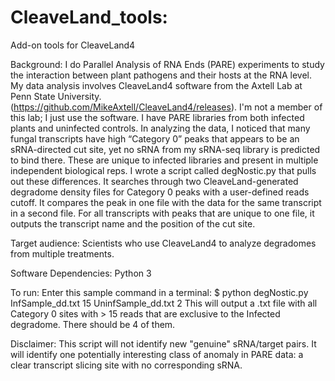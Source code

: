 # CleaveLand_tools:
Add-on tools for CleaveLand4

Background: I do Parallel Analysis of RNA Ends (PARE) experiments to study the interaction between plant pathogens and their hosts at the RNA level. My data analysis involves CleaveLand4 software from the Axtell Lab at Penn State University. (https://github.com/MikeAxtell/CleaveLand4/releases). I'm not a member of this lab; I just use the software.
I have PARE libraries from both infected plants and uninfected controls. In analyzing the data, I noticed that many fungal transcripts have high “Category 0” peaks that appears to be an sRNA-directed cut site, yet no sRNA from my sRNA-seq library is predicted to bind there. These are unique to infected libraries and present in multiple independent biological reps.
I wrote a script called degNostic.py that pulls out these differences. It searches through two CleaveLand-generated degradome density files for Category 0 peaks with a user-defined reads cutoff. It compares the peak in one file with the data for the same transcript in a second file. For all transcripts with peaks that are unique to one file, it outputs the transcript name and the position of the cut site.

Target audience: Scientists who use CleaveLand4 to analyze degradomes from multiple treatments.

Software Dependencies: Python 3

To run: Enter this sample command in a terminal:
$ python degNostic.py InfSample_dd.txt 15 UninfSample_dd.txt 2
This will output a .txt file with all Category 0 sites with > 15 reads that are exclusive to the Infected degradome. There should be 4 of them.

Disclaimer: This script will not identify new "genuine" sRNA/target pairs. It will identify one potentially interesting class of anomaly in PARE data: a clear transcript slicing site with no corresponding sRNA. 
